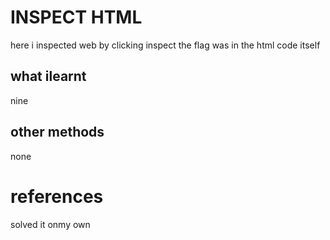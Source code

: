 # INSPECT HTML
here i inspected web by clicking inspect the flag was in the html code itself
## what ilearnt
nine
## other methods
none
# references
solved it onmy own
